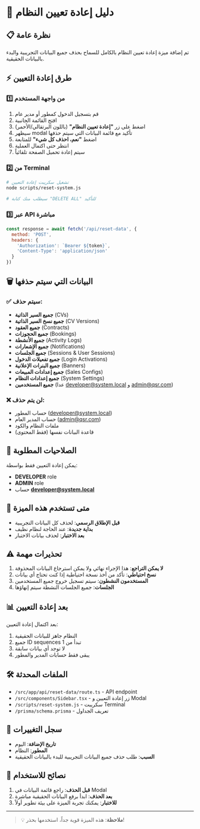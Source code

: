 # 🔄 دليل إعادة تعيين النظام

## 📋 نظرة عامة
تم إضافة ميزة إعادة تعيين النظام بالكامل للسماح بحذف جميع البيانات التجريبية والبدء بالبيانات الحقيقية.

## ⚡ طرق إعادة التعيين

### 1️⃣ من واجهة المستخدم
1. قم بتسجيل الدخول كمطور أو مدير عام
2. افتح القائمة الجانبية
3. اضغط على زر **"إعادة تعيين النظام"** (باللون البرتقالي/الأحمر)
4. سيظهر modal تأكيد مع قائمة البيانات التي سيتم حذفها
5. اضغط **"نعم، احذف كل شيء"** للمتابعة
6. انتظر حتى اكتمال العملية
7. سيتم إعادة تحميل الصفحة تلقائياً

### 2️⃣ من Terminal
```bash
# تشغيل سكريبت إعادة التعيين
node scripts/reset-system.js

# سيطلب منك كتابة "DELETE ALL" للتأكيد
```

### 3️⃣ عبر API مباشرة
```javascript
const response = await fetch('/api/reset-data', {
  method: 'POST',
  headers: {
    'Authorization': `Bearer ${token}`,
    'Content-Type': 'application/json'
  }
})
```

## 🗑️ البيانات التي سيتم حذفها

### ✅ سيتم حذف:
- **جميع السير الذاتية** (CVs)
- **جميع نسخ السير الذاتية** (CV Versions)
- **جميع العقود** (Contracts)
- **جميع الحجوزات** (Bookings)
- **جميع الأنشطة** (Activity Logs)
- **جميع الإشعارات** (Notifications)
- **جميع الجلسات** (Sessions & User Sessions)
- **جميع تفعيلات الدخول** (Login Activations)
- **جميع البنرات الإعلانية** (Banners)
- **جميع إعدادات المبيعات** (Sales Configs)
- **جميع إعدادات النظام** (System Settings)
- **جميع المستخدمين** (عدا developer@system.local و admin@qsr.com)

### ❌ لن يتم حذف:
- حساب المطور (developer@system.local)
- حساب المدير العام (admin@qsr.com)
- ملفات النظام والكود
- قاعدة البيانات نفسها (فقط المحتوى)

## 🔐 الصلاحيات المطلوبة

يمكن إعادة التعيين فقط بواسطة:
- **DEVELOPER** role
- **ADMIN** role
- حساب **developer@system.local**

## 🎯 متى تستخدم هذه الميزة

- **قبل الإطلاق الرسمي**: لحذف كل البيانات التجريبية
- **بداية جديدة**: عند الحاجة لنظام نظيف
- **بعد الاختبار**: لحذف بيانات الاختبار

## ⚠️ تحذيرات مهمة

1. **لا يمكن التراجع**: هذا الإجراء نهائي ولا يمكن استرجاع البيانات المحذوفة
2. **نسخ احتياطي**: تأكد من أخذ نسخة احتياطية إذا كنت تحتاج أي بيانات
3. **المستخدمون النشطون**: سيتم تسجيل خروج جميع المستخدمين
4. **الجلسات**: جميع الجلسات النشطة سيتم إنهاؤها

## 📊 بعد إعادة التعيين

بعد اكتمال إعادة التعيين:
1. النظام جاهز للبيانات الحقيقية
2. جميع ID sequences تبدأ من 1
3. لا توجد أي بيانات سابقة
4. يبقى فقط حسابات المدير والمطور

## 🛠️ الملفات المحدثة

- `/src/app/api/reset-data/route.ts` - API endpoint
- `/src/components/Sidebar.tsx` - زر إعادة التعيين و Modal
- `/scripts/reset-system.js` - سكريبت Terminal
- `/prisma/schema.prisma` - تعريف الجداول

## 📝 سجل التغييرات

- **تاريخ الإضافة**: اليوم
- **المطور**: النظام
- **السبب**: طلب حذف جميع البيانات التجريبية للبدء بالبيانات الحقيقية

## 🚀 نصائح للاستخدام

1. **قبل الحذف**: راجع قائمة البيانات في Modal
2. **بعد الحذف**: ابدأ برفع البيانات الحقيقية مباشرة
3. **للاختبار**: يمكنك تجربة الميزة على بيئة تطوير أولاً

---

> 💡 **ملاحظة**: هذه الميزة قوية جداً، استخدمها بحذر!
